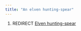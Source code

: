 ```yaml
---
title: "An elven hunting-spear"
---
```


1.  REDIRECT [Elven hunting-spear](Elven_hunting-spear "wikilink")